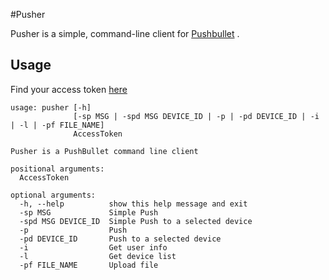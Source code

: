 #Pusher


Pusher is  a simple, command-line client for [Pushbullet](https://www.pushbullet.com/) .

Usage
--
Find your access token [here](https://www.pushbullet.com/account) 
```
usage: pusher [-h]
              [-sp MSG | -spd MSG DEVICE_ID | -p | -pd DEVICE_ID | -i | -l | -pf FILE_NAME]
              AccessToken

Pusher is a PushBullet command line client

positional arguments:
  AccessToken

optional arguments:
  -h, --help          show this help message and exit
  -sp MSG             Simple Push
  -spd MSG DEVICE_ID  Simple Push to a selected device
  -p                  Push
  -pd DEVICE_ID       Push to a selected device
  -i                  Get user info
  -l                  Get device list
  -pf FILE_NAME       Upload file
```

